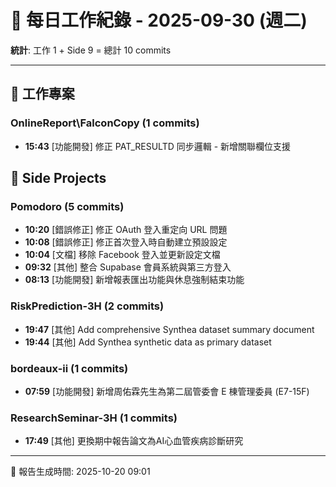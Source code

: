 # 📅 每日工作紀錄 - 2025-09-30 (週二)

**統計**: 工作 1 + Side 9 = 總計 10 commits

---

## 💼 工作專案

### OnlineReport\FalconCopy (1 commits)

- **15:43** [功能開發] 修正 PAT_RESULTD 同步邏輯 - 新增關聯欄位支援

## 🎨 Side Projects

### Pomodoro (5 commits)

- **10:20** [錯誤修正] 修正 OAuth 登入重定向 URL 問題
- **10:08** [錯誤修正] 修正首次登入時自動建立預設設定
- **10:04** [文檔] 移除 Facebook 登入並更新設定文檔
- **09:32** [其他] 整合 Supabase 會員系統與第三方登入
- **08:13** [功能開發] 新增報表匯出功能與休息強制結束功能

### RiskPrediction-3H (2 commits)

- **19:47** [其他] Add comprehensive Synthea dataset summary document
- **19:44** [其他] Add Synthea synthetic data as primary dataset

### bordeaux-ii (1 commits)

- **07:59** [功能開發] 新增周佑霖先生為第二屆管委會 E 棟管理委員 (E7-15F)

### ResearchSeminar-3H (1 commits)

- **17:49** [其他] 更換期中報告論文為AI心血管疾病診斷研究

---

📅 報告生成時間: 2025-10-20 09:01
